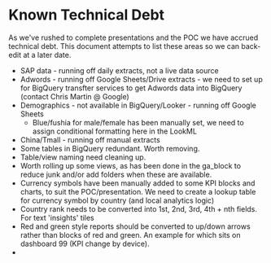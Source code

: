 # Known Technical Debt

As we've rushed to complete presentations and the POC we have accrued technical debt. This document attempts to list these areas so we can back-edit at a later date.

* SAP data - running off daily extracts, not a live data source
* Adwords - running off Google Sheets/Drive extracts - we need to set up for BigQuery transfter services to get Adwords data into BigQuery (contact Chris Martin @ Google)
* Demographics - not available in BigQuery/Looker - running off Google Sheets
    * Blue/fushia for male/female has been manually set, we need to assign conditional formatting here in the LookML
* China/Tmall - running off manual extracts
* Some tables in BigQuery redundant. Worth removing.
* Table/view naming need cleaning up.
* Worth rolling up some views, as has been done in the ga_block to reduce junk and/or add folders when these are available.
* Currency symbols have been manually added to some KPI blocks and charts, to suit the POC/presentation. We need to create a lookup table for currency symbol by country (and local analytics logic)
* Country rank needs to be converted into 1st, 2nd, 3rd, 4th + nth fields.  For text 'insights' tiles
* Red and green style reports should be converted to up/down arrows rather than blocks of red and green.  An example for which sits on dashboard 99 (KPI change by device).
*
